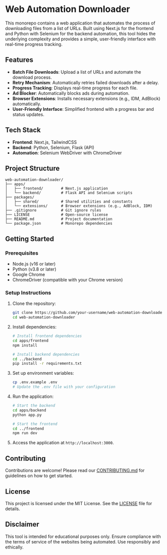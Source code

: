 # Web Automation Downloader

This monorepo contains a web application that automates the process of downloading files from a list of URLs. Built using Next.js for the frontend and Python with Selenium for the backend automation, this tool hides the underlying complexity and provides a simple, user-friendly interface with real-time progress tracking.

## Features
- **Batch File Downloads**: Upload a list of URLs and automate the download process.
- **Retry Mechanism**: Automatically retries failed downloads after a delay.
- **Progress Tracking**: Displays real-time progress for each file.
- **Ad Blocker**: Automatically blocks ads during automation.
- **Browser Extensions**: Installs necessary extensions (e.g., IDM, AdBlock) automatically.
- **User-Friendly Interface**: Simplified frontend with a progress bar and status updates.

## Tech Stack
- **Frontend**: Next.js, TailwindCSS
- **Backend**: Python, Selenium, Flask (API)
- **Automation**: Selenium WebDriver with ChromeDriver

## Project Structure
```
web-automation-downloader/
├── apps/
│   ├── frontend/        # Next.js application
│   └── backend/         # Flask API and Selenium scripts
├── packages/
│   ├── shared/          # Shared utilities and constants
│   └── extensions/      # Browser extensions (e.g., AdBlock, IDM)
├── .gitignore           # Git ignore rules
├── LICENSE              # Open-source license
├── README.md            # Project documentation
└── package.json         # Monorepo dependencies
```

## Getting Started

### Prerequisites
- Node.js (v16 or later)
- Python (v3.8 or later)
- Google Chrome
- ChromeDriver (compatible with your Chrome version)

### Setup Instructions
1. Clone the repository:
   ```bash
   git clone https://github.com/your-username/web-automation-downloader.git
   cd web-automation-downloader
   ```

2. Install dependencies:
   ```bash
   # Install frontend dependencies
   cd apps/frontend
   npm install

   # Install backend dependencies
   cd ../backend
   pip install -r requirements.txt
   ```

3. Set up environment variables:
   ```bash
   cp .env.example .env
   # Update the .env file with your configuration
   ```

4. Run the application:
   ```bash
   # Start the backend
   cd apps/backend
   python app.py

   # Start the frontend
   cd ../frontend
   npm run dev
   ```

5. Access the application at `http://localhost:3000`.

## Contributing
Contributions are welcome! Please read our [CONTRIBUTING.md](CONTRIBUTING.md) for guidelines on how to get started.

## License
This project is licensed under the MIT License. See the [LICENSE](LICENSE) file for details.

## Disclaimer
This tool is intended for educational purposes only. Ensure compliance with the terms of service of the websites being automated. Use responsibly and ethically.
